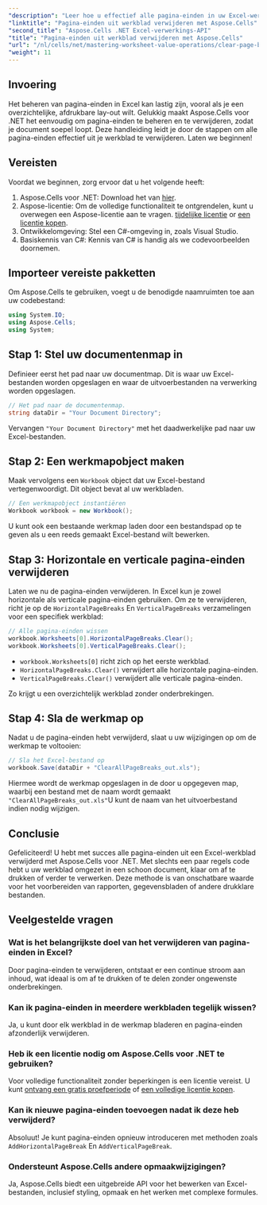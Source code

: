 ```yaml
---
"description": "Leer hoe u effectief alle pagina-einden in uw Excel-werkbladen verwijdert met Aspose.Cells voor .NET. Deze stapsgewijze handleiding vereenvoudigt het proces."
"linktitle": "Pagina-einden uit werkblad verwijderen met Aspose.Cells"
"second_title": "Aspose.Cells .NET Excel-verwerkings-API"
"title": "Pagina-einden uit werkblad verwijderen met Aspose.Cells"
"url": "/nl/cells/net/mastering-worksheet-value-operations/clear-page-breaks/"
"weight": 11
---
```


## Invoering

Het beheren van pagina-einden in Excel kan lastig zijn, vooral als je een overzichtelijke, afdrukbare lay-out wilt. Gelukkig maakt Aspose.Cells voor .NET het eenvoudig om pagina-einden te beheren en te verwijderen, zodat je document soepel loopt. Deze handleiding leidt je door de stappen om alle pagina-einden effectief uit je werkblad te verwijderen. Laten we beginnen!

## Vereisten

Voordat we beginnen, zorg ervoor dat u het volgende heeft:

1. Aspose.Cells voor .NET: Download het van [hier](https://releases.aspose.com/cells/net/).
2. Aspose-licentie: Om de volledige functionaliteit te ontgrendelen, kunt u overwegen een Aspose-licentie aan te vragen. [tijdelijke licentie](https://purchase.aspose.com/tempofary-license/) or [een licentie kopen](https://purchase.aspose.com/buy).
3. Ontwikkelomgeving: Stel een C#-omgeving in, zoals Visual Studio.
4. Basiskennis van C#: Kennis van C# is handig als we codevoorbeelden doornemen.

## Importeer vereiste pakketten

Om Aspose.Cells te gebruiken, voegt u de benodigde naamruimten toe aan uw codebestand:

```csharp
using System.IO;
using Aspose.Cells;
using System;
```

## Stap 1: Stel uw documentenmap in

Definieer eerst het pad naar uw documentmap. Dit is waar uw Excel-bestanden worden opgeslagen en waar de uitvoerbestanden na verwerking worden opgeslagen.

```csharp
// Het pad naar de documentenmap.
string dataDir = "Your Document Directory";
```

Vervangen `"Your Document Directory"` met het daadwerkelijke pad naar uw Excel-bestanden.

## Stap 2: Een werkmapobject maken

Maak vervolgens een `Workbook` object dat uw Excel-bestand vertegenwoordigt. Dit object bevat al uw werkbladen.

```csharp
// Een werkmapobject instantiëren
Workbook workbook = new Workbook();
```

U kunt ook een bestaande werkmap laden door een bestandspad op te geven als u een reeds gemaakt Excel-bestand wilt bewerken.

## Stap 3: Horizontale en verticale pagina-einden verwijderen

Laten we nu de pagina-einden verwijderen. In Excel kun je zowel horizontale als verticale pagina-einden gebruiken. Om ze te verwijderen, richt je op de `HorizontalPageBreaks` En `VerticalPageBreaks` verzamelingen voor een specifiek werkblad:

```csharp
// Alle pagina-einden wissen
workbook.Worksheets[0].HorizontalPageBreaks.Clear();
workbook.Worksheets[0].VerticalPageBreaks.Clear();
```

- `workbook.Worksheets[0]` richt zich op het eerste werkblad.
- `HorizontalPageBreaks.Clear()` verwijdert alle horizontale pagina-einden.
- `VerticalPageBreaks.Clear()` verwijdert alle verticale pagina-einden.

Zo krijgt u een overzichtelijk werkblad zonder onderbrekingen.

## Stap 4: Sla de werkmap op

Nadat u de pagina-einden hebt verwijderd, slaat u uw wijzigingen op om de werkmap te voltooien:

```csharp
// Sla het Excel-bestand op
workbook.Save(dataDir + "ClearAllPageBreaks_out.xls");
```

Hiermee wordt de werkmap opgeslagen in de door u opgegeven map, waarbij een bestand met de naam wordt gemaakt `"ClearAllPageBreaks_out.xls"`U kunt de naam van het uitvoerbestand indien nodig wijzigen.

## Conclusie

Gefeliciteerd! U hebt met succes alle pagina-einden uit een Excel-werkblad verwijderd met Aspose.Cells voor .NET. Met slechts een paar regels code hebt u uw werkblad omgezet in een schoon document, klaar om af te drukken of verder te verwerken. Deze methode is van onschatbare waarde voor het voorbereiden van rapporten, gegevensbladen of andere drukklare bestanden.

## Veelgestelde vragen

### Wat is het belangrijkste doel van het verwijderen van pagina-einden in Excel?  
Door pagina-einden te verwijderen, ontstaat er een continue stroom aan inhoud, wat ideaal is om af te drukken of te delen zonder ongewenste onderbrekingen.

### Kan ik pagina-einden in meerdere werkbladen tegelijk wissen?  
Ja, u kunt door elk werkblad in de werkmap bladeren en pagina-einden afzonderlijk verwijderen.

### Heb ik een licentie nodig om Aspose.Cells voor .NET te gebruiken?  
Voor volledige functionaliteit zonder beperkingen is een licentie vereist. U kunt [ontvang een gratis proefperiode](https://releases.aspose.com/) of [een volledige licentie kopen](https://purchase.aspose.com/buy).

### Kan ik nieuwe pagina-einden toevoegen nadat ik deze heb verwijderd?  
Absoluut! Je kunt pagina-einden opnieuw introduceren met methoden zoals `AddHorizontalPageBreak` En `AddVerticalPageBreak`.

### Ondersteunt Aspose.Cells andere opmaakwijzigingen?  
Ja, Aspose.Cells biedt een uitgebreide API voor het bewerken van Excel-bestanden, inclusief styling, opmaak en het werken met complexe formules.